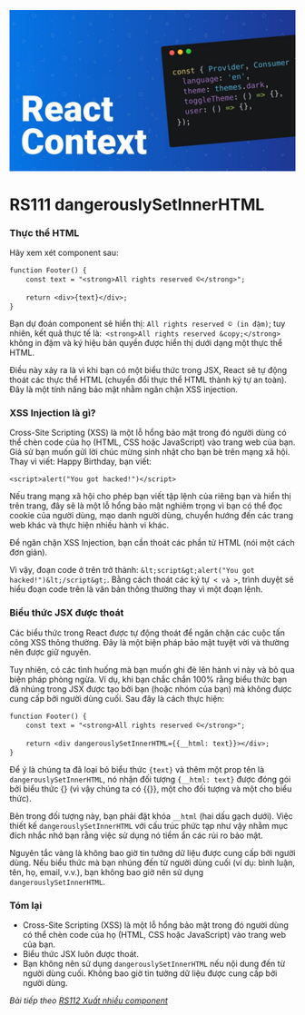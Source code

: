 ![Create-HTML-1](images/context.jpg) 

# RS111 dangerouslySetInnerHTML

### Thực thể HTML

Hãy xem xét component sau:

```
function Footer() {
    const text = "<strong>All rights reserved ©</strong>";

    return <div>{text}</div>;
}
```

Bạn dự đoán component sẽ hiển thị: `All rights reserved © (in đậm)`; tuy nhiên, kết quả thực tế là:` <strong>All rights reserved &copy;</strong>` không in đậm và ký hiệu bản quyền được hiển thị dưới dạng một thực thể HTML.

Điều này xảy ra là vì khi bạn có một biểu thức trong JSX, React sẽ tự động thoát các thực thể HTML (chuyển đổi thực thể HTML thành ký tự an toàn). Đây là một tính năng bảo mật nhằm ngăn chặn XSS injection.

### XSS Injection là gì?

Cross-Site Scripting (XSS) là một lỗ hổng bảo mật trong đó người dùng có thể chèn code của họ (HTML, CSS hoặc JavaScript) vào trang web của bạn. Giả sử bạn muốn gửi lời chúc mừng sinh nhật cho bạn bè trên mạng xã hội. Thay vì viết: Happy Birthday, bạn viết:

```
<script>alert("You got hacked!")</script>
```

Nếu trang mạng xã hội cho phép bạn viết tập lệnh của riêng bạn và hiển thị trên trang, đây sẽ là một lỗ hổng bảo mật nghiêm trọng vì bạn có thể đọc cookie của người dùng, mạo danh người dùng, chuyển hướng đến các trang web khác và thực hiện nhiều hành vi khác.

Để ngăn chặn XSS Injection, bạn cần thoát các phần tử HTML (nói một cách đơn giản).

Vì vậy, đoạn code ở trên trở thành: `&lt;script&gt;alert("You got hacked!")&lt;/script&gt;`. Bằng cách thoát các ký tự` < và >`, trình duyệt sẽ hiểu đoạn code trên là văn bản thông thường thay vì một đoạn lệnh.

### Biểu thức JSX được thoát

Các biểu thức trong React được tự động thoát để ngăn chặn các cuộc tấn công XSS thông thường. Đây là một biện pháp bảo mật tuyệt vời và thường nên được giữ nguyên.

Tuy nhiên, có các tình huống mà bạn muốn ghi đè lên hành vi này và bỏ qua biện pháp phòng ngừa. Ví dụ, khi bạn chắc chắn 100% rằng biểu thức bạn đã nhúng trong JSX được tạo bởi bạn (hoặc nhóm của bạn) mà không được cung cấp bởi người dùng cuối. Sau đây là cách thực hiện:

```
function Footer() {
    const text = "<strong>All rights reserved ©</strong>";

    return <div dangerouslySetInnerHTML={{__html: text}}></div>;
}
```

Để ý là chúng ta đã loại bỏ biểu thức `{text}` và thêm một prop tên là `dangerouslySetInnerHTML`, nó nhận đối tượng `{__html: text}` được đóng gói bởi biểu thức {} (vì vậy chúng ta có {{}}, một cho đối tượng và một cho biểu thức).

Bên trong đối tượng này, bạn phải đặt khóa `__html` (hai dấu gạch dưới). Việc thiết kế `dangerouslySetInnerHTML` với cấu trúc phức tạp như vậy nhằm mục đích nhắc nhở bạn rằng việc sử dụng nó tiềm ẩn các rủi ro bảo mật.

Nguyên tắc vàng là không bao giờ tin tưởng dữ liệu được cung cấp bởi người dùng. Nếu biểu thức mà bạn nhúng đến từ người dùng cuối (ví dụ: bình luận, tên, họ, email, v.v.), bạn không bao giờ nên sử dụng `dangerouslySetInnerHTML`.

### Tóm lại

- Cross-Site Scripting (XSS) là một lỗ hổng bảo mật trong đó người dùng có thể chèn code của họ (HTML, CSS hoặc JavaScript) vào trang web của bạn.
- Biểu thức JSX luôn được thoát.
- Bạn không nên sử dụng `dangerouslySetInnerHTML` nếu nội dung đến từ người dùng cuối. Không bao giờ tin tưởng dữ liệu được cung cấp bởi người dùng.

*Bài tiếp theo [RS112 Xuất nhiều component](/lesson/session/session_112_export_more.md)*